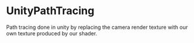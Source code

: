 # UnityPathTracing
Path tracing done in unity by replacing the camera render texture with our own texture produced by our shader.

